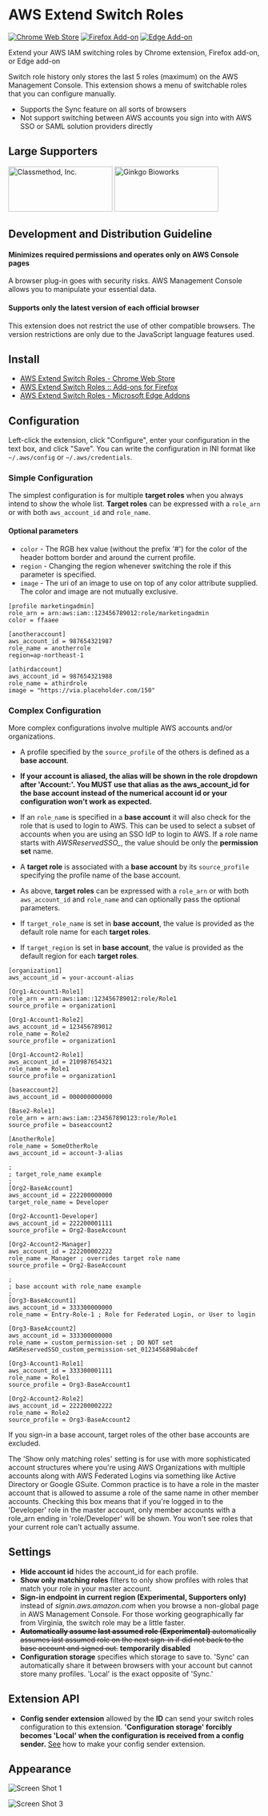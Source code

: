 # AWS Extend Switch Roles

[![Chrome Web Store](https://img.shields.io/chrome-web-store/v/jpmkfafbacpgapdghgdpembnojdlgkdl.svg)](https://chrome.google.com/webstore/detail/aws-extend-switch-roles/jpmkfafbacpgapdghgdpembnojdlgkdl?utm_source=github)
[![Firefox Add-on](https://img.shields.io/amo/v/aws-extend-switch-roles3.svg)](https://addons.mozilla.org/ja/firefox/addon/aws-extend-switch-roles3/)
[![Edge Add-on](https://img.shields.io/badge/dynamic/json?label=edge%20add-on&prefix=v&query=%24.version&url=https%3A%2F%2Fmicrosoftedge.microsoft.com%2Faddons%2Fgetproductdetailsbycrxid%2Fdcflbohnocoeheondddeoknmgbngijbi)](https://microsoftedge.microsoft.com/addons/detail/aws-extend-switch-roles/dcflbohnocoeheondddeoknmgbngijbi)

Extend your AWS IAM switching roles by Chrome extension, Firefox add-on, or Edge add-on

Switch role history only stores the last 5 roles (maximum) on the AWS Management Console.
This extension shows a menu of switchable roles that you can configure manually.

- Supports the Sync feature on all sorts of browsers
- Not support switching between AWS accounts you sign into with AWS SSO or SAML solution providers directly

## Large Supporters

<a href="https://classmethod.jp/" rel="noopener"><img alt="Classmethod, Inc." src="https://aesr.tilfin.com/supporters/img/classmethod.png" width="208" height="90"></a>
<a href="https://www.ginkgobioworks.com/" rel="noopener"><img alt="Ginkgo Bioworks" src="https://aesr.tilfin.com/supporters/img/ginkgo-bioworks.png" width="208" height="90"></a>

## Development and Distribution Guideline

#### Minimizes required permissions and operates only on AWS Console pages
A browser plug-in goes with security risks. AWS Management Console allows you to manipulate your essential data.

#### Supports only the  latest version of each official browser
This extension does not restrict the use of other compatible browsers. The version restrictions are only due to the JavaScript language features used.

## Install

- [AWS Extend Switch Roles - Chrome Web Store](https://chrome.google.com/webstore/detail/aws-extend-switch-roles/jpmkfafbacpgapdghgdpembnojdlgkdl?utm_source=github)
- [AWS Extend Switch Roles :: Add-ons for Firefox](https://addons.mozilla.org/firefox/addon/aws-extend-switch-roles3/)
- [AWS Extend Switch Roles - Microsoft Edge Addons](https://microsoftedge.microsoft.com/addons/detail/aws-extend-switch-roles/dcflbohnocoeheondddeoknmgbngijbi)

## Configuration

Left-click the extension, click "Configure", enter your configuration in the text box, and click "Save".
You can write the configuration in INI format like `~/.aws/config` or `~/.aws/credentials`.

### Simple Configuration
The simplest configuration is for multiple **target roles** when you always intend to show the whole list.  **Target roles** can be expressed with a `role_arn` or with both `aws_account_id` and `role_name`.

#### Optional parameters

* `color` - The RGB hex value (without the prefix '#') for the color of the header bottom border and around the current profile.
* `region` - Changing the region whenever switching the role if this parameter is specified.
* `image` - The uri of an image to use on top of any color attribute supplied. The color and image are not mutually exclusive.

```
[profile marketingadmin]
role_arn = arn:aws:iam::123456789012:role/marketingadmin
color = ffaaee

[anotheraccount]
aws_account_id = 987654321987
role_name = anotherrole
region=ap-northeast-1

[athirdaccount]
aws_account_id = 987654321988
role_name = athirdrole
image = "https://via.placeholder.com/150"
```

### Complex Configuration
More complex configurations involve multiple AWS accounts and/or organizations.

- A profile specified by the `source_profile` of the others is defined as a **base account**.

- **If your account is aliased, the alias will be shown in the role dropdown after 'Account:'.  You MUST use that alias as the aws_account_id for the base account instead of the numerical account id or your configuration won't work as expected.**

- If an `role_name` is specified in a **base account** it will also check for the role that is used to login to AWS. This can be used to select a subset of accounts when you are using an SSO IdP to login to AWS. If a role name starts with *AWSReservedSSO_*, the value should be only the **permission set** name.

- A **target role** is associated with a **base account** by its `source_profile` specifying the profile name of the base account.

- As above, **target roles** can be expressed with a `role_arn` or with both `aws_account_id` and `role_name` and can optionally pass the optional parameters.

- If `target_role_name` is set in **base account**, the value is provided as the default role name for each **target roles**.
- If `target_region` is set in **base account**, the value is provided as the default region for each **target roles**.

```
[organization1]
aws_account_id = your-account-alias

[Org1-Account1-Role1]
role_arn = arn:aws:iam::123456789012:role/Role1
source_profile = organization1

[Org1-Account1-Role2]
aws_account_id = 123456789012
role_name = Role2
source_profile = organization1

[Org1-Account2-Role1]
aws_account_id = 210987654321
role_name = Role1
source_profile = organization1

[baseaccount2]
aws_account_id = 000000000000

[Base2-Role1]
role_arn = arn:aws:iam::234567890123:role/Role1
source_profile = baseaccount2

[AnotherRole]
role_name = SomeOtherRole
aws_account_id = account-3-alias

;
; target_role_name example
;
[Org2-BaseAccount]
aws_account_id = 222200000000
target_role_name = Developer

[Org2-Account1-Developer]
aws_account_id = 222200001111
source_profile = Org2-BaseAccount

[Org2-Account2-Manager]
aws_account_id = 222200002222
role_name = Manager ; overrides target role name
source_profile = Org2-BaseAccount

;
; base account with role_name example
;
[Org3-BaseAccount1]
aws_account_id = 333300000000
role_name = Entry-Role-1 ; Role for Federated Login, or User to login

[Org3-BaseAccount2]
aws_account_id = 333300000000
role_name = custom_permission-set ; DO NOT set AWSReservedSSO_custom_permission-set_0123456890abcdef

[Org3-Account1-Role1]
aws_account_id = 333300001111
role_name = Role1
source_profile = Org3-BaseAccount1

[Org2-Account2-Role2]
aws_account_id = 222200002222
role_name = Role2
source_profile = Org3-BaseAccount2
```

If you sign-in a base account, target roles of the other base accounts are excluded.

The 'Show only matching roles' setting is for use with more sophisticated account structures where you're using AWS Organizations with multiple accounts along with AWS Federated Logins via something like Active Directory or Google GSuite.  Common practice is to have a role in the master account that is allowed to assume a role of the same name in other member accounts.  Checking this box means that if you're logged in to the 'Developer' role in the master account, only member accounts with a role_arn ending in 'role/Developer' will be shown.  You won't see roles that your current role can't actually assume.

## Settings

- **Hide account id** hides the account_id for each profile.
- **Show only matching roles** filters to only show profiles with roles that match your role in your master account.
- **Sign-in endpoint in current region (Experimental, Supporters only)** instead of *signin.aws.amazon.com* when you browse a non-global page in AWS Management Console. For those working geographically far from Virginia, the switch role may be a little faster.
- ~~**Automatically assume last assumed role (Experimental)** automatically assumes last assumed role on the next sign-in if did not back to the base account and signed out.~~ **temporarily disabled**
- **Configuration storage** specifies which storage to save to. 'Sync' can automatically share it between browsers with your account but cannot store many profiles. 'Local' is the exact opposite of 'Sync.'

## Extension API

- **Config sender extension** allowed by the **ID** can send your switch roles configuration to this extension. **'Configuration storage' forcibly becomes 'Local' when the configuration is received from a config sender.** [See](https://github.com/tilfinltd/aws-extend-switch-roles/wiki/External-API#config-sender-extension) how to make your config sender extension.

## Appearance

![Screen Shot 1](https://github.com/tilfinltd/aws-extend-switch-roles/blob/images/ScreenShot_1.png)

![Screen Shot 3](https://github.com/tilfinltd/aws-extend-switch-roles/blob/images/ScreenShot_3_960x600.png)
